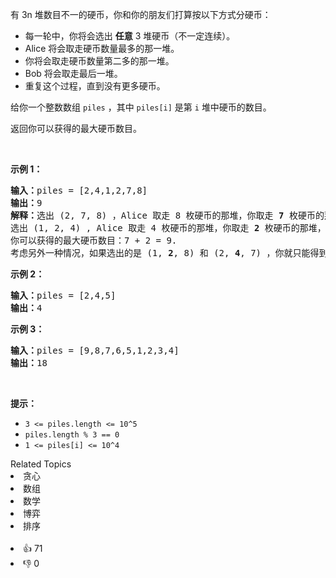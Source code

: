 <p>有 3n 堆数目不一的硬币，你和你的朋友们打算按以下方式分硬币：</p>

<ul> 
 <li>每一轮中，你将会选出 <strong>任意</strong> 3 堆硬币（不一定连续）。</li> 
 <li>Alice 将会取走硬币数量最多的那一堆。</li> 
 <li>你将会取走硬币数量第二多的那一堆。</li> 
 <li>Bob 将会取走最后一堆。</li> 
 <li>重复这个过程，直到没有更多硬币。</li> 
</ul>

<p>给你一个整数数组 <code>piles</code> ，其中 <code>piles[i]</code> 是第 <code>i</code> 堆中硬币的数目。</p>

<p>返回你可以获得的最大硬币数目。</p>

<p>&nbsp;</p>

<p><strong>示例 1：</strong></p>

<pre><strong>输入：</strong>piles = [2,4,1,2,7,8]
<strong>输出：</strong>9
<strong>解释：</strong>选出 (2, 7, 8) ，Alice 取走 8 枚硬币的那堆，你取走 <strong>7</strong> 枚硬币的那堆，Bob 取走最后一堆。
选出 (1, 2, 4) , Alice 取走 4 枚硬币的那堆，你取走 <strong>2</strong> 枚硬币的那堆，Bob 取走最后一堆。
你可以获得的最大硬币数目：7 + 2 = 9.
考虑另外一种情况，如果选出的是 (1, <strong>2</strong>, 8) 和 (2, <strong>4</strong>, 7) ，你就只能得到 2 + 4 = 6 枚硬币，这不是最优解。
</pre>

<p><strong>示例 2：</strong></p>

<pre><strong>输入：</strong>piles = [2,4,5]
<strong>输出：</strong>4
</pre>

<p><strong>示例 3：</strong></p>

<pre><strong>输入：</strong>piles = [9,8,7,6,5,1,2,3,4]
<strong>输出：</strong>18
</pre>

<p>&nbsp;</p>

<p><strong>提示：</strong></p>

<ul> 
 <li><code>3 &lt;= piles.length &lt;= 10^5</code></li> 
 <li><code>piles.length % 3 == 0</code></li> 
 <li><code>1 &lt;= piles[i] &lt;= 10^4</code></li> 
</ul>

<div><div>Related Topics</div><div><li>贪心</li><li>数组</li><li>数学</li><li>博弈</li><li>排序</li></div></div><br><div><li>👍 71</li><li>👎 0</li></div>